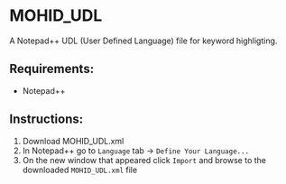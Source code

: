 # MOHID_UDL
A Notepad++ UDL (User Defined Language) file for keyword highligting.


## Requirements:
- Notepad++

## Instructions:
1. Download MOHID_UDL.xml
2. In Notepad++ go to `Language` tab -> `Define Your Language...`
3. On the new window that appeared click `Import` and browse to the downloaded `MOHID_UDL.xml` file
